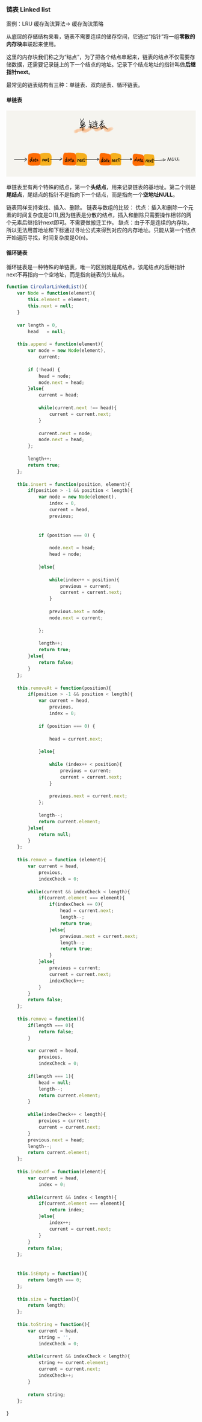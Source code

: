 <!--
 * @Author: your name
 * @Date: 2020-05-12 10:26:54
 * @LastEditTime: 2020-05-12 11:02:10
 * @LastEditors: Please set LastEditors
 * @Description: In User Settings Edit
 * @FilePath: \wheel\数据结构\链表结构.md
 -->
### 链表 Linked list

案例：LRU 缓存淘汰算法-> 缓存淘汰策略

从底层的存储结构来看，链表不需要连续的储存空间，它通过“指针”将一组**零散的内存块**串联起来使用。

这里的内存块我们称之为“结点”，为了把各个结点串起来，链表的结点不仅需要存储数据，还需要记录链上的下一个结点的地址。记录下个结点地址的指针叫做**后继指针next**。

最常见的链表结构有三种：单链表、双向链表、循环链表。

#### 单链表

![单链表](./单链表.jpg)

单链表里有两个特殊的结点，第一个**头结点**，用来记录链表的基地址。第二个则是**尾结点**，尾结点的指针不是指向下一个结点，而是指向一个**空地址NULL**。

链表同样支持查找、插入、删除。
链表与数组的比较：
优点：插入和删除一个元素的时间复杂度是O(1),因为链表是分散的结点，插入和删除只需要操作相邻的两个元素后继指针next即可。不需要做搬迁工作。
缺点：由于不是连续的内存块，所以无法用首地址和下标通过寻址公式来得到对应的内存地址。只能从第一个结点开始遍历寻找，时间复杂度是O(n)。

#### 循环链表
循环链表是一种特殊的单链表，唯一的区别就是尾结点。该尾结点的后继指针next不再指向一个空地址，而是指向链表的头结点。
```js
function CircularLinkedList(){  
    var Node = function(element){  
        this.element = element;  
        this.next = null;  
    }  
  
    var length = 0,  
        head   = null;  
  
    this.append = function(element){  
        var node = new Node(element),  
            current;  
  
        if (!head) {  
            head = node;  
            node.next = head;  
        }else{  
            current = head;  
  
            while(current.next !== head){  
                current = current.next;  
            }  
  
            current.next = node;  
            node.next = head;  
        };  
  
        length++;  
        return true;  
    };  
  
    this.insert = function(position, element){  
        if(position > -1 && position < length){  
            var node = new Node(element),  
                index = 0,  
                current = head,  
                previous;  
  
  
            if (position === 0) {  
  
                node.next = head;  
                head = node;  
  
            }else{  
  
                while(index++ < position){  
                    previous = current;  
                    current = current.next;  
                }  
  
                previous.next = node;  
                node.next = current;  
  
            };  
  
            length++;  
            return true;  
        }else{  
            return false;  
        }  
    };  
  
    this.removeAt = function(position){  
        if(position > -1 && position < length){  
            var current = head,  
                previous,  
                index = 0;  
  
            if (position === 0) {  
  
                head = current.next;  
  
            }else{  
  
                while (index++ < position){  
                    previous = current;  
                    current = current.next;  
                }  
  
                previous.next = current.next;  
            };  
  
            length--;  
            return current.element;  
        }else{  
            return null;  
        }  
    };  
  
    this.remove = function (element){  
        var current = head,  
            previous,  
            indexCheck = 0;  
  
        while(current && indexCheck < length){  
            if(current.element === element){  
                if(indexCheck == 0){  
                    head = current.next;  
                    length--;  
                    return true;  
                }else{  
                    previous.next = current.next;  
                    length--;  
                    return true;  
                }  
            }else{  
                previous = current;  
                current = current.next;  
                indexCheck++;  
            }  
        }  
        return false;  
    };  
  
    this.remove = function(){  
        if(length === 0){  
            return false;  
        }  
  
        var current = head,  
            previous,  
            indexCheck = 0;  
  
        if(length === 1){  
            head = null;  
            length--;  
            return current.element;  
        }  
  
        while(indexCheck++ < length){  
            previous = current;  
            current = current.next;  
        }  
        previous.next = head;  
        length--;  
        return current.element;  
    };  
  
    this.indexOf = function(element){  
        var current = head,  
            index = 0;  
  
        while(current && index < length){  
            if(current.element === element){  
                return index;  
            }else{  
                index++;  
                current = current.next;  
            }  
        }  
        return false;  
    };  
  
  
    this.isEmpty = function(){  
        return length === 0;  
    };  
  
    this.size = function(){  
        return length;  
    };  
  
    this.toString = function(){  
        var current = head,  
            string = '',  
            indexCheck = 0;  
  
        while(current && indexCheck < length){  
            string += current.element;  
            current = current.next;  
            indexCheck++;  
        }  
  
        return string;  
    };     

}
```